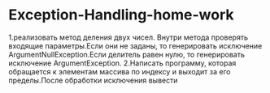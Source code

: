 # Exception-Handling-home-work
1.реализовать метод деления двух чисел. Внутри метода проверять входящие параметры.Если они не заданы, то генерировать исключение ArgumentNullException.Если делитель равен нулю, то генерировать исключение ArgumentException.
2.Написать программу, которая обращается к элементам массива по индексу и выходит за его пределы.После обработки исключения вывести
